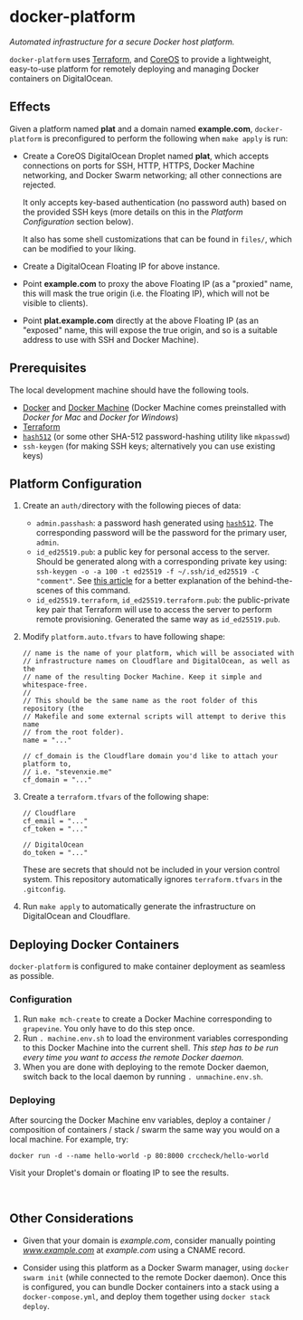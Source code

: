 # docker-platform

_Automated infrastructure for a secure Docker host platform._

`docker-platform` uses [Terraform](https://www.terraform.io), and
[CoreOS](https://coreos.com) to provide a lightweight, easy-to-use platform
for remotely deploying and managing Docker containers on DigitalOcean.

## Effects

Given a platform named **plat** and a domain named **example.com**,
`docker-platform` is preconfigured to perform the following when `make apply` is
run:

- Create a CoreOS DigitalOcean Droplet named **plat**, which accepts connections
  on ports for SSH, HTTP, HTTPS, Docker Machine networking, and Docker Swarm
  networking; all other connections are rejected.

  It only accepts key-based authentication (no password auth)
  based on the provided SSH keys (more details on this in the _Platform
  Configuration_ section below).

  It also has some shell customizations that can be found in `files/`, which
  can be modified to your liking.

- Create a DigitalOcean Floating IP for above instance.
- Point **example.com** to proxy the above Floating IP (as a "proxied" name,
  this will mask the true origin (i.e. the Floating IP), which will not be
  visible to clients).
- Point **plat.example.com** directly at the above Floating IP (as an "exposed"
  name, this will expose the true origin, and so is a suitable address to use
  with SSH and Docker Machine).

## Prerequisites

The local development machine should have the following tools.

- [Docker](https://www.docker.com) and
  [Docker Machine](https://docs.docker.com/machine/install-machine/) (Docker
  Machine comes preinstalled with _Docker for Mac_ and _Docker for Windows_)
- [Terraform](https://www.terraform.io)
- [`hash512`](https://github.com/steven-xie/hash512) (or some other SHA-512
  password-hashing utility like `mkpasswd`)
- `ssh-keygen` (for making SSH keys; alternatively you can use existing keys)

## Platform Configuration

1. Create an `auth/`directory with the following pieces of data:
   - `admin.passhash`: a password hash generated using
     [`hash512`](https://github.com/steven-xie/hash512). The corresponding
     password will be the password for the primary user, `admin`.
   - `id_ed25519.pub`: a public key for personal access to the server. Should
     be generated along with a corresponding private key using:
     `ssh-keygen -o -a 100 -t ed25519 -f ~/.ssh/id_ed25519 -C "comment"`.
     See [this article](https://medium.com/risan/upgrade-your-ssh-key-to-ed25519-c6e8d60d3c54)
     for a better explanation of the behind-the-scenes of this command.
   - `id_ed25519.terraform`, `id_ed25519.terraform.pub`: the public-private
     key pair that Terraform will use to access the server to perform remote
     provisioning. Generated the same way as `id_ed25519.pub`.
2. Modify `platform.auto.tfvars` to have following shape:

   ```hcl
   // name is the name of your platform, which will be associated with
   // infrastructure names on Cloudflare and DigitalOcean, as well as the
   // name of the resulting Docker Machine. Keep it simple and whitespace-free.
   //
   // This should be the same name as the root folder of this repository (the
   // Makefile and some external scripts will attempt to derive this name
   // from the root folder).
   name = "..."

   // cf_domain is the Cloudflare domain you'd like to attach your platform to,
   // i.e. "stevenxie.me"
   cf_domain = "..."
   ```

3. Create a `terraform.tfvars` of the following shape:

   ```hcl
   // Cloudflare
   cf_email = "..."
   cf_token = "..."

   // DigitalOcean
   do_token = "..."
   ```

   These are secrets that should not be included in your version control system.
   This repository automatically ignores `terraform.tfvars` in the `.gitconfig`.

4. Run `make apply` to automatically generate the infrastructure on DigitalOcean
   and Cloudflare.

## Deploying Docker Containers

`docker-platform` is configured to make container deployment as seamless
as possible.

### Configuration

1. Run `make mch-create` to create a Docker Machine corresponding to
   `grapevine`. You only have to do this step once.
2. Run `. machine.env.sh` to load the environment variables corresponding
   to this Docker Machine into the current shell. _This step has to be run
   every time you want to access the remote Docker daemon._
3. When you are done with deploying to the remote Docker daemon, switch back
   to the local daemon by running `. unmachine.env.sh`.

### Deploying

After sourcing the Docker Machine env variables, deploy a container /
composition of containers / stack / swarm the same way you would on a local
machine. For example, try:

```
docker run -d --name hello-world -p 80:8000 crccheck/hello-world
```

Visit your Droplet's domain or floating IP to see the results.

<br />

## Other Considerations

- Given that your domain is _example.com_, consider manually pointing
  _www.example.com_ at _example.com_ using a CNAME record.

- Consider using this platform as a Docker Swarm manager, using
  `docker swarm init` (while connected to the remote Docker daemon). Once this
  is configured, you can bundle Docker containers into a stack using a
  `docker-compose.yml`, and deploy them together using `docker stack deploy`.
